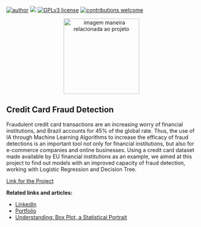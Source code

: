 [![author](https://img.shields.io/badge/author-rmilani-red.svg)](https://www.linkedin.com/in/rita-de-cassia-m-59ab7451/) [![](https://img.shields.io/badge/python-3.7+-blue.svg)](https://www.python.org/downloads/release/python-365/) [![GPLv3 license](https://img.shields.io/badge/License-GPLv3-blue.svg)](http://perso.crans.org/besson/LICENSE.html) [![contributions welcome](https://img.shields.io/badge/contributions-welcome-brightgreen.svg?style=flat)](https://github.com/rafaelnduarte/portfolio/issues)

<p align="center">
  <img src="https://media.istockphoto.com/photos/fraud-alert-concept-with-security-lock-on-fake-credit-cards-picture-id1307675090?s=612x612" alt="imagem maneira relacionada ao projeto"height=200px >
</p>


## Credit Card Fraud Detection
Fraudulent credit card transactions are an increasing worry of financial institutions, and Brazil accounts for 45% of the global rate. Thus, the use of IA through Machine Learning Algorithms to increase the efficacy of fraud detections is an important tool not only for financial institutions, but also for e-commerce companies and online businesses. Using a credit card dataset made available by EU financial institutions as an example, we aimed at this project to find out models with an improved capacity of fraud detection, working with Logistic Regression and Decision Tree.

[Link for the Project](https://github.com/rita-milani/Credit_Card_Fraud_Detection/blob/main/Credit_Card_Fraud_Detection.ipynb)

**Related links and articles:**
* [LinkedIn](https://www.linkedin.com/in/rita-de-cassia-m-59ab7451/)
* [Portfolio](https://github.com/rita-milani)
* [Understanding: Box Plot, a Statistical Portrait](https://medium.com/@rita.milani/understanding-box-plot-a-statistical-portrait-2181fdf01842)

